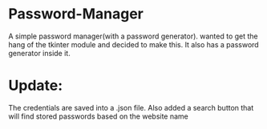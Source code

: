 # Password-Manager

A simple password manager(with a password generator). wanted to get the hang of the tkinter module and decided to make this. 
It also has a password generator inside it. 

# Update:

The credentials are saved into a .json file.
Also added a search button that will find stored passwords based on the website name
